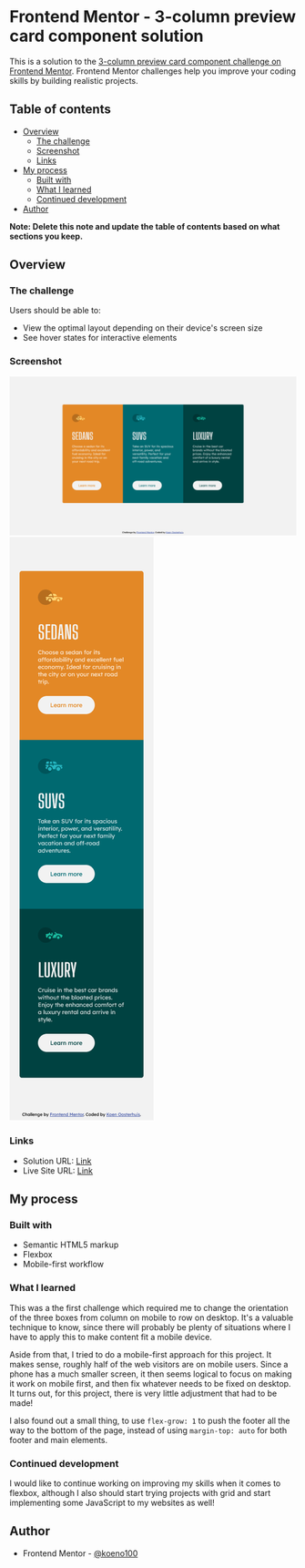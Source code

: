 # Frontend Mentor - 3-column preview card component solution

This is a solution to the [3-column preview card component challenge on Frontend Mentor](https://www.frontendmentor.io/challenges/3column-preview-card-component-pH92eAR2-). Frontend Mentor challenges help you improve your coding skills by building realistic projects. 

## Table of contents

- [Overview](#overview)
  - [The challenge](#the-challenge)
  - [Screenshot](#screenshot)
  - [Links](#links)
- [My process](#my-process)
  - [Built with](#built-with)
  - [What I learned](#what-i-learned)
  - [Continued development](#continued-development)
- [Author](#author)

**Note: Delete this note and update the table of contents based on what sections you keep.**

## Overview

### The challenge

Users should be able to:

- View the optimal layout depending on their device's screen size
- See hover states for interactive elements

### Screenshot

![](./screenshots/screenshot_desktop.png)
![](./screenshots/screenshot_mobile.png)

### Links

- Solution URL: [Link](https://github.com/koeno100/3-column-preview-card)
- Live Site URL: [Link](https://koeno100.github.io/3-column-preview-card/)

## My process

### Built with

- Semantic HTML5 markup
- Flexbox
- Mobile-first workflow

### What I learned

This was a the first challenge which required me to change the orientation of the three boxes from column on mobile to row on desktop. It's a valuable technique to know, since there will probably be plenty of situations where I have to apply this to make content fit a mobile device.

Aside from that, I tried to do a mobile-first approach for this project. It makes sense, roughly half of the web visitors are on mobile users. Since a phone has a much smaller screen, it then seems logical to focus on making it work on mobile first, and then fix whatever needs to be fixed on desktop. It turns out, for this project, there is very little adjustment that had to be made!

I also found out a small thing, to use `flex-grow: 1` to push the footer all the way to the bottom of the page, instead of using `margin-top: auto` for both footer and main elements.

### Continued development

I would like to continue working on improving my skills when it comes to flexbox, although I also should start trying projects with grid and start implementing some JavaScript to my websites as well!

## Author

- Frontend Mentor - [@koeno100](https://www.frontendmentor.io/profile/koeno100)
